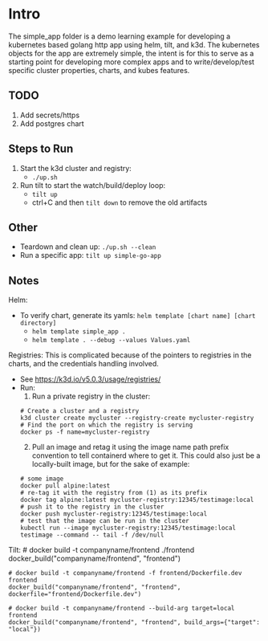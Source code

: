 # Intro 
The simple_app folder is a demo learning example for developing a kubernetes based golang http app using helm, tilt, and k3d. The kubernetes objects for the app are extremely simple, the intent is for this to serve as a starting point for developing more complex apps and to write/develop/test specific cluster properties, charts, and kubes features.

## TODO
1) Add secrets/https
2) Add postgres chart

## Steps to Run
1) Start the k3d cluster and registry:
    * `./up.sh`
2) Run tilt to start the watch/build/deploy loop:
    * `tilt up`
    * ctrl+C and then `tilt down` to remove the old artifacts

## Other
* Teardown and clean up: `./up.sh --clean`
* Run a specific app: `tilt up simple-go-app`

## Notes

Helm:
* To verify chart, generate its yamls: `helm template [chart name] [chart directory]`
    * `helm template simple_app .`
    * `helm template . --debug --values Values.yaml`


Registries:
This is complicated because of the pointers to registries in the charts, and the credentials handling involved.
* See https://k3d.io/v5.0.3/usage/registries/
* Run:
    1) Run a private registry in the cluster:
    ```
    # Create a cluster and a registry
    k3d cluster create mycluster --registry-create mycluster-registry
    # Find the port on which the registry is serving
    docker ps -f name=mycluster-registry
    ```
    2) Pull an image and retag it using the image name path prefix convention to tell containerd where to get it.
    This could also just be a locally-built image, but for the sake of example:
    ```
    # some image
    docker pull alpine:latest
    # re-tag it with the registry from (1) as its prefix
    docker tag alpine:latest mycluster-registry:12345/testimage:local
    # push it to the registry in the cluster
    docker push mycluster-registry:12345/testimage:local
    # test that the image can be run in the cluster
    kubectl run --image mycluster-registry:12345/testimage:local testimage --command -- tail -f /dev/null
    ```

Tilt:
    # docker build -t companyname/frontend ./frontend
    docker_build("companyname/frontend", "frontend")

    # docker build -t companyname/frontend -f frontend/Dockerfile.dev frontend
    docker_build("companyname/frontend", "frontend", dockerfile="frontend/Dockerfile.dev")

    # docker build -t companyname/frontend --build-arg target=local frontend
    docker_build("companyname/frontend", "frontend", build_args={"target": "local"})








